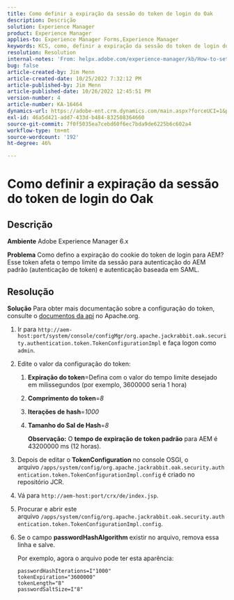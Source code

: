 ```yaml
---
title: Como definir a expiração da sessão do token de login do Oak
description: Descrição
solution: Experience Manager
product: Experience Manager
applies-to: Experience Manager Forms,Experience Manager
keywords: KCS, como, definir a expiração da sessão do token de login do Oak, AEM, Adobe Experience Manager, Adobe Experience Manager Forms
resolution: Resolution
internal-notes: 'From: helpx.adobe.com/experience-manager/kb/How-to-set-token-session-expiration-AEM.html'
bug: false
article-created-by: Jim Menn
article-created-date: 10/25/2022 7:32:12 PM
article-published-by: Jim Menn
article-published-date: 10/26/2022 12:45:51 PM
version-number: 4
article-number: KA-16464
dynamics-url: https://adobe-ent.crm.dynamics.com/main.aspx?forceUCI=1&pagetype=entityrecord&etn=knowledgearticle&id=a555c5b5-9b54-ed11-bba2-6045bd006b4b
exl-id: 46a5d421-add7-433d-b484-832508364660
source-git-commit: 7f0f5035ea7cebd60f6ec7bda9de6225b6c602a4
workflow-type: tm+mt
source-wordcount: '192'
ht-degree: 46%

---
```


# Como definir a expiração da sessão do token de login do Oak

## Descrição


<b>Ambiente</b>
Adobe Experience Manager 6.x

<b>Problema</b>
Como defino a expiração do cookie do token de login para AEM?
Esse token afeta o tempo limite da sessão para autenticação do AEM padrão (autenticação de token) e autenticação baseada em SAML.






## Resolução


<b>Solução</b>
Para obter mais documentação sobre a configuração do token, consulte o [documentos da api](https://jackrabbit.apache.org/oak/docs/apidocs/org/apache/jackrabbit/oak/security/authentication/token/TokenConfigurationImpl.html) no Apache.org.

1. Ir para `http://aem-host:port/system/console/configMgr/org.apache.jackrabbit.oak.security.authentication.token.TokenConfigurationImpl` e faça logon como `admin`.
2. Edite o valor da configuração do token:

   1. <b>Expiração do token</b>=Defina com o valor do tempo limite desejado em milissegundos (por exemplo, 3600000 seria 1 hora)
   2. <b>Comprimento do token</b>=*8*
   3. <b>Iterações de hash</b>=*1000*
   4. <b>Tamanho do Sal de Hash</b>=*8*

      <b>Observação:</b> O <b>tempo de expiração de token padrão</b> para AEM é 43200000 ms (12 horas).
3. Depois de editar o <b>TokenConfiguration</b> no console OSGI, o arquivo<b> </b>`/apps/system/config/org.apache.jackrabbit.oak.security.authentication.token.TokenConfigurationImpl.config`<b> </b>é criado no repositório JCR.
4. Vá para `http://aem-host:port/crx/de/index.jsp`.
5. Procurar e abrir este arquivo `/apps/system/config/org.apache.jackrabbit.oak.security.authentication.token.TokenConfigurationImpl.config`.
6. Se o campo <b>passwordHashAlgorithm</b> existir no arquivo, remova essa linha e salve.

   Por exemplo, agora o arquivo pode ter esta aparência:


   ```
   passwordHashIterations=I"1000"
   tokenExpiration="3600000"
   tokenLength="8"
   passwordSaltSize=I"8"
   ```
